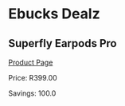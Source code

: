 
# Ebucks Dealz
## Superfly Earpods Pro
[Product Page](https://www.ebucks.com/web/shop/productSelected.do?prodId=1061111392&catId=1048640943)

Price: R399.00

Savings: 100.0


	